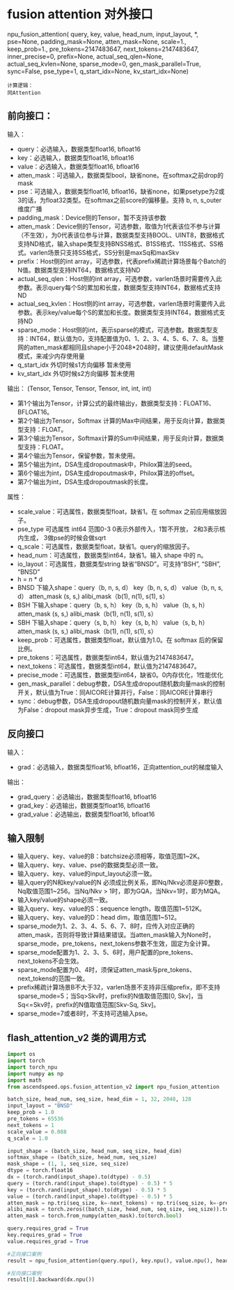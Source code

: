 # fusion attention 对外接口

npu_fusion_attention(
                    query, key, value, head_num,
                    input_layout, *, pse=None,
                    padding_mask=None, atten_mask=None,
                    scale=1., keep_prob=1., pre_tokens=2147483647,
                    next_tokens=2147483647, inner_precise=0, prefix=None,
                    actual_seq_qlen=None, actual_seq_kvlen=None,
                    sparse_mode=0, gen_mask_parallel=True,
                    sync=False, pse_type=1, q_start_idx=None,
                    kv_start_idx=None)

```
计算逻辑：
同Attention
```
## 前向接口：
输入：
- query：必选输入，数据类型float16, bfloat16	
- key：必选输入，数据类型float16, bfloat16	
- value：必选输入，数据类型float16, bfloat16
- atten_mask：可选输入，数据类型bool，缺省none。在softmax之前drop的mask
- pse：可选输入，数据类型float16, bfloat16，缺省none，如果psetype为2或3的话，为float32类型。在softmax之前score的偏移量。支持 b, n, s_outer 维度广播
- padding_mask：Device侧的Tensor，暂不支持该参数
- atten_mask：Device侧的Tensor，可选参数，取值为1代表该位不参与计算（不生效），为0代表该位参与计算，数据类型支持BOOL、UINT8，数据格式支持ND格式，输入shape类型支持BNSS格式、B1SS格式、11SS格式、SS格式。varlen场景只支持SS格式，SS分别是maxSq和maxSkv
- prefix：Host侧的int array，可选参数，代表prefix稀疏计算场景每个Batch的N值。数据类型支持INT64，数据格式支持ND
- actual_seq_qlen：Host侧的int array，可选参数，varlen场景时需要传入此参数。表示query每个S的累加和长度，数据类型支持INT64，数据格式支持ND
- actual_seq_kvlen：Host侧的int array，可选参数，varlen场景时需要传入此参数。表示key/value每个S的累加和长度。数据类型支持INT64，数据格式支持ND
- sparse_mode：Host侧的int，表示sparse的模式，可选参数。数据类型支持：INT64，默认值为0，支持配置值为0、1、2、3、4、5、6、7、8。当整网的atten_mask都相同且shape小于2048*2048时，建议使用defaultMask模式，来减少内存使用量
- q_start_idx 外切时候s1方向偏移 暂未使用
- kv_start_idx 外切时候s2方向偏移 暂未使用

输出：
(Tensor, Tensor, Tensor, Tensor, int, int, int)

- 第1个输出为Tensor，计算公式的最终输出y，数据类型支持：FLOAT16、BFLOAT16。
- 第2个输出为Tensor，Softmax 计算的Max中间结果，用于反向计算，数据类型支持：FLOAT。
- 第3个输出为Tensor，Softmax计算的Sum中间结果，用于反向计算，数据类型支持：FLOAT。
- 第4个输出为Tensor，保留参数，暂未使用。
- 第5个输出为int，DSA生成dropoutmask中，Philox算法的seed。
- 第6个输出为int，DSA生成dropoutmask中，Philox算法的offset。
- 第7个输出为int，DSA生成dropoutmask的长度。

属性：
- scale_value：可选属性，数据类型float，缺省1。在 softmax 之前应用缩放因子。
- pse_type  可选属性 int64  范围0-3   0表示外部传入，1暂不开放， 2和3表示核内生成， 3做pse的时候会做sqrt  
- q_scale：可选属性，数据类型float，缺省1。query的缩放因子。
- head_num：可选属性，数据类型int64，缺省1。输入 shape 中的 n。
- io_layout：可选属性，数据类型string	缺省“BNSD”。可支持“BSH”, “SBH”, “BNSD”
- h = n * d
- BNSD 下输入shape：query（b, n, s, d）   key（b, n, s, d） value（b, n, s, d） atten_mask (s, s,) alibi_mask（b(1), n(1), s(1), s）
- BSH 下输入shape：query（b, s, h）   key（b, s, h） value（b, s, h） atten_mask (s, s,) alibi_mask（b(1), n(1), s(1), s）
- SBH 下输入shape：query（s, b, h）   key（s, b, h） value（s, b, h） atten_mask (s, s,) alibi_mask（b(1), n(1), s(1), s）
- keep_prob：可选属性，数据类型float，默认值为1.0。在 softmax 后的保留比例。
- pre_tokens：可选属性，数据类型int64，默认值为2147483647。
- next_tokens：可选属性，数据类型int64，默认值为2147483647。
- precise_mode：可选属性，数据类型int64，缺省0。0内存优化，1性能优化
- gen_mask_parallel：debug参数，DSA生成dropout随机数向量mask的控制开关，默认值为True：同AICORE计算并行，False：同AICORE计算串行
- sync：debug参数，DSA生成dropout随机数向量mask的控制开关，默认值为False：dropout mask异步生成，True：dropout mask同步生成

## 反向接口
输入：
- grad：必选输入，数据类型float16, bfloat16，正向attention_out的梯度输入

输出：
- grad_query：必选输出，数据类型float16, bfloat16
- grad_key：必选输出，数据类型float16, bfloat16	
- grad_value：必选输出，数据类型float16, bfloat16


## 输入限制
- 输入query、key、value的B：batchsize必须相等，取值范围1~2K。
- 输入query、key、value、pse的数据类型必须一致。
- 输入query、key、value的input_layout必须一致。
- 输入query的N和key/value的N 必须成比例关系，即Nq/Nkv必须是非0整数，Nq取值范围1~256。当Nq/Nkv > 1时，即为GQA，当Nkv=1时，即为MQA。
- 输入key/value的shape必须一致。
- 输入query、key、value的S：sequence length，取值范围1~512K。
- 输入query、key、value的D：head dim，取值范围1~512。
- sparse_mode为1、2、3、4、5、6、7、8时，应传入对应正确的atten_mask，否则将导致计算结果错误。当atten_mask输入为None时，sparse_mode，pre_tokens，next_tokens参数不生效，固定为全计算。
- sparse_mode配置为1、2、3、5、6时，用户配置的pre_tokens、next_tokens不会生效。
- sparse_mode配置为0、4时，须保证atten_mask与pre_tokens、next_tokens的范围一致。
- prefix稀疏计算场景B不大于32，varlen场景不支持非压缩prefix，即不支持sparse_mode=5；当Sq>Skv时，prefix的N值取值范围[0, Skv]，当Sq<=Skv时，prefix的N值取值范围[Skv-Sq, Skv]。
- sparse_mode=7或者8时，不支持可选输入pse。

## flash_attention_v2 类的调用方式

```python
import os
import torch
import torch_npu
import numpy as np
import math
from ascendspeed.ops.fusion_attention_v2 import npu_fusion_attention

batch_size, head_num, seq_size, head_dim = 1, 32, 2048, 128
input_layout = "BNSD"
keep_prob = 1.0
pre_tokens = 65536
next_tokens = 1
scale_value = 0.088
q_scale = 1.0

input_shape = (batch_size, head_num, seq_size, head_dim)
softmax_shape = (batch_size, head_num, seq_size)
mask_shape = (1, 1, seq_size, seq_size)
dtype = torch.float16
dx = (torch.rand(input_shape).to(dtype) - 0.5)
query = (torch.rand(input_shape).to(dtype) - 0.5) * 5
key = (torch.rand(input_shape).to(dtype) - 0.5) * 5
value = (torch.rand(input_shape).to(dtype) - 0.5) * 5
atten_mask = np.tri(seq_size, k=-next_tokens) + np.tri(seq_size, k=-pre_tokens).transpose()
alibi_mask = torch.zeros((batch_size, head_num, seq_size, seq_size)).to(dtype)
atten_mask = torch.from_numpy(atten_mask).to(torch.bool)

query.requires_grad = True
key.requires_grad = True
value.requires_grad = True

#正向接口案例
result = npu_fusion_attention(query.npu(), key.npu(), value.npu(), head_num, input_layout, atten_mask=atten_mask.npu(), scale=scale_value, keep_prob=keep_prob, pre_tokens=pre_tokens, next_tokens=next_tokens)

#反向接口案例
result[0].backward(dx.npu())
```
